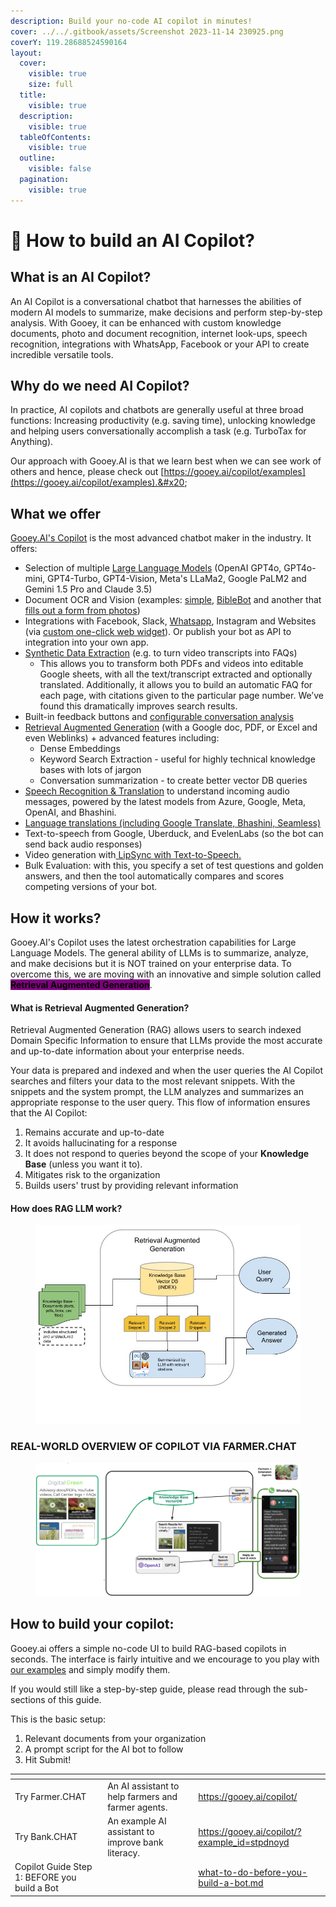 ```yaml
---
description: Build your no-code AI copilot in minutes!
cover: ../../.gitbook/assets/Screenshot 2023-11-14 230925.png
coverY: 119.28688524590164
layout:
  cover:
    visible: true
    size: full
  title:
    visible: true
  description:
    visible: true
  tableOfContents:
    visible: true
  outline:
    visible: false
  pagination:
    visible: true
---
```


# 🤖 How to build an AI Copilot?

## What is an AI Copilot?

An AI Copilot is a conversational chatbot that harnesses the abilities of modern AI models to summarize, make decisions and perform step-by-step analysis. With Gooey, it can be enhanced with custom knowledge documents, photo and document recognition, internet look-ups, speech recognition, integrations with WhatsApp, Facebook or your API to create incredible versatile tools.&#x20;

## Why do we need AI Copilot?

In practice, AI copilots and chatbots are generally useful at three broad functions: Increasing productivity (e.g. saving time), unlocking knowledge and helping users conversationally accomplish a task (e.g. TurboTax for Anything).&#x20;

Our approach with Gooey.AI is that we learn best when we can see work of others and hence, please check out [https://gooey.ai/copilot/examples](https://gooey.ai/copilot/examples).&#x20;

## What we offer

[Gooey.AI's Copilot](https://gooey.ai/copilot) is the most advanced chatbot maker in the industry. It offers:

* Selection of multiple [Large Language Models](https://gooey.ai/llm) (OpenAI GPT4o, GPT4o-mini, GPT4-Turbo, GPT4-Vision, Meta's LLaMa2, Google PaLM2 and Gemini 1.5 Pro and Claude 3.5)
* Document OCR and Vision (examples: [simple](https://gooey.ai/copilot/?example\_id=v1xm6uhp), [BibleBot](https://gooey.ai/copilot/?example\_id=iiyv5ch7) and another that [fills out a form from photos](https://gooey.ai/copilot/?example\_id=n13jrsob))
* Integrations with Facebook, Slack, [Whatsapp](deploy-on-whatsapp.md), Instagram and Websites (via [custom one-click web widget](deploy-to-web.md)). Or publish your bot as API to integration into your own app.
* [Synthetic Data Extraction](prepare-synthetic-data.md) (e.g. to turn video transcripts into FAQs)
  * This allows you to transform both PDFs and videos into editable Google sheets, with all the text/transcript extracted and optionally translated. Additionally, it allows you to build an automatic FAQ for each page, with citations given to the particular page number. We’ve found this dramatically improves search results.
* Built-in feedback buttons and [configurable conversation analysis](conversation-analysis.md)
* [Retrieval Augmented Generation](./#what-is-retrieval-augmented-generation) (with a Google doc, PDF, or Excel and even Weblinks) + advanced features  including:
  * Dense Embeddings&#x20;
  * Keyword Search Extraction - useful for highly technical knowledge bases with lots of jargon&#x20;
  * Conversation summarization - to create better vector DB queries
* [Speech Recognition & Translation](https://gooey.ai/speech) to understand incoming audio messages, powered by the latest models from Azure, Google, Meta, OpenAI, and Bhashini.
* [Language translations (including Google Translate, Bhashini, Seamless)](https://app.gitbook.com/s/leYcqBx5FRZcVr3wI4f4/global-language-understanding-for-ais)
* Text-to-speech from Google, Uberduck, and EvelenLabs (so the bot can send back audio responses)
* Video generation with[ LipSync with Text-to-Speech.](https://gooey.ai/lipsynctts)&#x20;
* Bulk Evaluation: with this, you specify a set of test questions and golden answers, and then the tool automatically compares and scores competing versions of your bot.

## How it works?

Gooey.AI's Copilot uses the latest orchestration capabilities for Large Language Models. The general ability of LLMs is to summarize, analyze, and make decisions but it is NOT trained on your enterprise data. To overcome this, we are moving with an innovative and simple solution called <mark style="background-color:purple;">**Retrieval Augmented Generation**</mark>.&#x20;

#### What is Retrieval Augmented Generation?

Retrieval Augmented Generation (RAG) allows users to search indexed Domain Specific Information to ensure that LLMs provide the most accurate and up-to-date information about your enterprise needs.

Your data is prepared and indexed and when the user queries the AI Copilot searches and filters your data to the most relevant snippets. With the snippets and the system prompt, the LLM analyzes and summarizes an appropriate response to the user query.  This flow of information ensures that the AI Copilot:

1. Remains accurate and up-to-date&#x20;
2. It avoids hallucinating for a response
3. It does not respond to queries beyond the scope of your **Knowledge Base** (unless you want it to). &#x20;
4. Mitigates risk to the organization
5. Builds users' trust by providing relevant information

#### How does RAG LLM work?

<figure><img src="../../.gitbook/assets/How does RAG-based document search work_.jpg" alt=""><figcaption></figcaption></figure>

### REAL-WORLD OVERVIEW OF COPILOT VIA FARMER.CHAT

<figure><img src="../../.gitbook/assets/Gooey.AI Update Dec 13 (1).png" alt=""><figcaption></figcaption></figure>

## How to build your copilot:

Gooey.ai offers a simple no-code UI to build RAG-based copilots in seconds. The interface is fairly intuitive and we encourage to you play with [our examples](https://gooey.ai/copilot/examples) and simply modify them.

If you would still like a step-by-step guide, please read through the sub-sections of this guide.&#x20;

This is the basic setup:

1. Relevant documents from your organization
2. A prompt script for the AI bot to follow
3. Hit Submit!&#x20;

<table data-view="cards"><thead><tr><th></th><th></th><th></th><th data-hidden data-card-target data-type="content-ref"></th></tr></thead><tbody><tr><td>Try Farmer.CHAT</td><td>An AI assistant to help farmers and farmer agents.</td><td></td><td><a href="https://gooey.ai/copilot/">https://gooey.ai/copilot/</a></td></tr><tr><td>Try Bank.CHAT</td><td>An example AI assistant to improve bank literacy.</td><td></td><td><a href="https://gooey.ai/copilot/?example_id=stpdnoyd">https://gooey.ai/copilot/?example_id=stpdnoyd</a></td></tr><tr><td>Copilot Guide Step 1: BEFORE you build a Bot</td><td></td><td></td><td><a href="what-to-do-before-you-build-a-bot.md">what-to-do-before-you-build-a-bot.md</a></td></tr></tbody></table>



